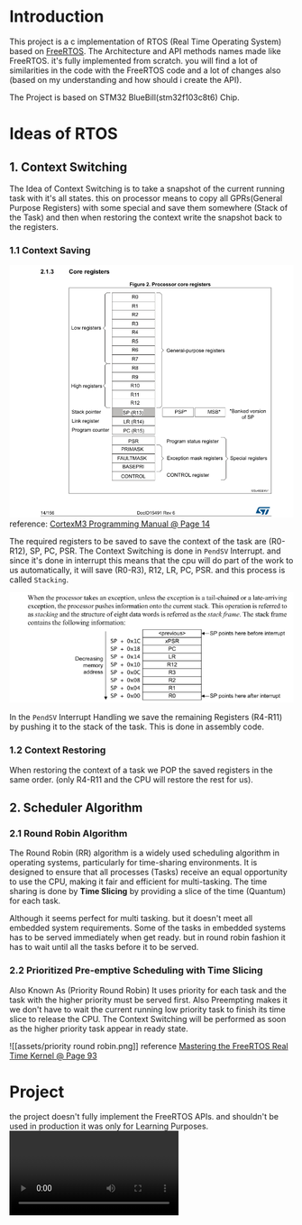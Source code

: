 
# Introduction

This project is a c implementation of RTOS (Real Time Operating System) based on [FreeRTOS](https://www.freertos.org/). The Architecture and API methods names made like FreeRTOS. it's fully implemented from scratch. you will find a lot of similarities in the code with the FreeRTOS code and a lot of changes also (based on my understanding and how should i create the API).

The Project is based on STM32 BlueBill(stm32f103c8t6) Chip.


# Ideas of RTOS

## 1. Context Switching

The Idea of Context Switching is to take a snapshot of the current running task with it's all states. this on processor means to copy all GPRs(General Purpose Registers) with some special and save them somewhere (Stack of the Task) and then when restoring the context write the snapshot back to the registers.

### 1.1 Context Saving

![](assets/CoreRegisters.png)
reference: [CortexM3 Programming Manual @ Page 14](https://www.google.com/url?sa=t&source=web&rct=j&opi=89978449&url=https://www.st.com/resource/en/programming_manual/pm0056-stm32f10xxx20xxx21xxxl1xxxx-cortexm3-programming-manual-stmicroelectronics.pdf&ved=2ahUKEwiV44j9yIOJAxXQ9bsIHchnI8kQFnoECCIQAQ&usg=AOvVaw0BM1fJ-D5EHLBl8x8n6Nvo)

The required registers to be saved to save the context of the task are (R0-R12), SP, PC, PSR.
The Context Switching is done in `PendSV` Interrupt. and since it's done in interrupt this means that the cpu will do part of the work to us automatically, it will save (R0-R3), R12, LR, PC, PSR. and this process is called  `Stacking`.

![](assets/stacking.png)

In the `PendSV` Interrupt Handling we save the remaining Registers (R4-R11) by pushing it to the stack of the task. This is done in assembly code.

### 1.2 Context Restoring
When restoring the context of a task we POP the saved registers in the same order. (only R4-R11 and the CPU will restore the rest for us).


## 2. Scheduler Algorithm

### 2.1 Round Robin Algorithm

The Round Robin (RR) algorithm is a widely used scheduling algorithm in operating systems, particularly for time-sharing environments. It is designed to ensure that all processes (Tasks) receive an equal opportunity to use the CPU, making it fair and efficient for multi-tasking. The time sharing is done by **Time Slicing** by providing a slice of the time (Quantum) for each task.

Although it seems perfect for multi tasking. but it doesn't meet all embedded system requirements. Some of the tasks in embedded systems has to be served immediately when get ready. but in round robin fashion it has to wait until all the tasks before it to be served. 

### 2.2 Prioritized Pre-emptive Scheduling with Time Slicing

Also Known As (Priority Round Robin)
It uses priority for each task and the task with the higher priority must be served first. Also Preempting makes it we don't have to wait the current running low priority task to finish its time slice to release the CPU. The Context Switching will be performed as soon as the higher priority task appear in ready state.

![[assets/priority round robin.png]]
reference [Mastering the FreeRTOS Real Time Kernel @ Page 93](https://www.google.com/url?sa=t&source=web&rct=j&opi=89978449&url=https://www.freertos.org/media/2018/161204_Mastering_the_FreeRTOS_Real_Time_Kernel-A_Hands-On_Tutorial_Guide.pdf&ved=2ahUKEwinmIrM04OJAxWoTKQEHcA1EZUQFnoECBYQAQ&usg=AOvVaw1MS5-TOFoSISa1k5GrZStM)


# Project
the project doesn't fully implement the FreeRTOS APIs. and shouldn't be used in production it was only for Learning Purposes.
![Video](https://github.com/A7m3dSabry/RTOS-Implementation-from-Scratch/blob/213780d84df4c1e824a9c1b6e69d9fbb2a4154fa/assets/v3.webm)

